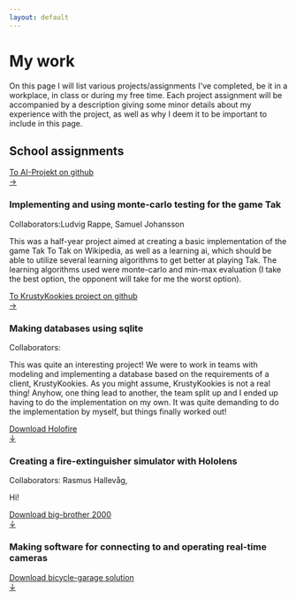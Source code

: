 ```yaml
---
layout: default
---
```

<h1>My work</h1>
<p>
  On this page I will list various projects/assignments I've completed, be it in a workplace, in class or during my free time.
  Each project assignment will be accompanied by a description giving some minor details about my experience with the project, as well as why I deem it to be important to include in this page.
</p>
<h2>School assignments</h2>
<div class="container">
  <div class="row">
    <div class="col-3">
	  <a class="darkbtn" href="https://github.com/Flyttkartong/EDAN70-AI-Projekt">To AI-Projekt on github<br>&rarr;</a>
	</div>
	<div class="col-9">
	  <h3>Implementing and using monte-carlo testing for the game Tak</h3>
	  <p>Collaborators:Ludvig Rappe, Samuel Johansson</p>
	  <p>This was a half-year project aimed at creating a basic implementation
	  of the game <a class="tt">Tak <span class="ttt">To Tak on Wikipedia</span></a>, as well as
	  a learning ai, which should be able to utilize several learning algorithms to get better at playing Tak.
	  The learning algorithms used were monte-carlo and min-max evaluation 
	  (I take the best option, the opponent will take for me the worst option).
	  </p>
	</div>
  </div>
  <div class="row">
	<div class="col-3">
	  <a class="darkbtn" href="https://github.com/evilhunter93/MyEDA216">To KrustyKookies project on github<br>&rarr;</a>
	</div>
	<div class="col-9">
	  <h3>Making databases using sqlite</h3>
	  <p>Collaborators: </p>
	  <p>
	    This was quite an interesting project! 
		We were to work in teams with modeling and implementing a database based on the requirements of a client, KrustyKookies. 
		As you might assume, KrustyKookies is not a real thing! 
		Anyhow, one thing lead to another, the team split up and I ended up having to do the implementation on my own. 
		It was quite demanding to do the implementation by myself, but things finally worked out!
      </p>
	</div>
  </div>
  <div class="row">
    <div class="col-3">
	  <a class="darkbtn" href="/">Download Holofire<br>&darr;</a>
	</div>
	<div class="col-9">
	  <h3>Creating a fire-extinguisher simulator with Hololens</h3>
	  <p>Collaborators: Rasmus Hallevåg, </p>
	  <p>Hi!</p>
	</div>
  </div>
  <div class="row">
    <div class="col-3">
	  <a class="darkbtn" href="/">Download big-brother 2000<br>&darr;</a>
	</div>
	<div class="col-9">
	  <h3>Making software for connecting to and operating real-time cameras</h3>
	</div>
  </div>
  <div class="row">
    <div class="col-3">
	  <a class="darkbtn" href="/">Download bicycle-garage solution<br>&darr;</a>
	</div>
	<div class="col-9>
	  <h3>A large-scaled project for a bicycle-garage</h3>
	  <p>Yo</p>
	</div>
  </div>
</div>